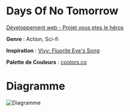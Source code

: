 # Days Of No Tomorrow

[Développement web - Projet vous etes le héros](http://127.0.0.1:5500/gonzalezbarrera_joshua_vous-etes-le-heros_582-324MO/mise%20en%20forme/index.html)

**Genre** : Action, Sci-fi

**Inspiration** : [Vivy: Fluorite Eye's Song](https://myanimelist.net/anime/46095/Vivy__Fluorite_Eyes_Song)

**Palette de Couleurs** : [coolors.co](https://coolors.co/palette/1c5170-3baeef-ffffff-3e5e70-85caf2)

# Diagramme

![Diagramme]([https://github.com/Jxshvfx/vous-etes-le-heros-days-of-no-tomorrow/blob/main/assets/gonzalezbarrera_joshua_PS1.1_582-324MO](https://github.com/Jxshvfx/vous-etes-le-heros-days-of-no-tomorrow/blob/main/assets/schema_days_of_no_tomorrow.png)https://github.com/Jxshvfx/vous-etes-le-heros-days-of-no-tomorrow/blob/main/assets/schema_days_of_no_tomorrow.png)


